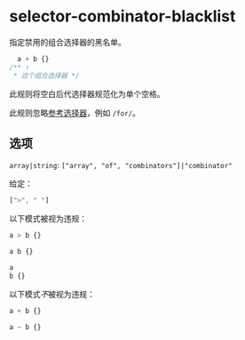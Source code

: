 # selector-combinator-blacklist

指定禁用的组合选择器的黑名单。

```css
  a + b {}
/** ↑
 * 这个组合选择器 */
```

此规则将空白后代选择器规范化为单个空格。

此规则忽略[参考选择器](https://www.w3.org/TR/selectors4/#idref-combinators)，例如 `/for/`。

## 选项

`array|string`: `["array", "of", "combinators"]|"combinator"`

给定：

```js
[">", " "]
```

以下模式被视为违规：

```css
a > b {}
```

```css
a b {}
```

```css
a
b {}
```

以下模式*不*被视为违规：

```css
a + b {}
```

```css
a ~ b {}
```
